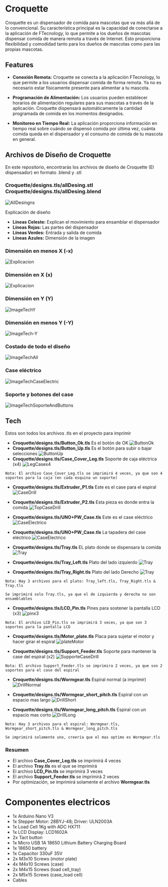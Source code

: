 # Croquette
Croquette es un dispensador de comida para mascotas que va más allá de lo convencional. Su característica principal es la capacidad de conectarse a la aplicación de FTecnology, lo que permite a los dueños de mascotas dispensar comida de manera remota a través de Internet. Esto proporciona flexibilidad y comodidad tanto para los dueños de mascotas como para las propias mascotas.
## Features

- **Conexión Remota:** Croquette se conecta a la aplicación FTecnology, lo que permite a los usuarios dispensar comida de forma remota. Ya no es necesario estar físicamente presente para alimentar a tu mascota.

- **Programación de Alimentación:** Los usuarios pueden establecer horarios de alimentación regulares para sus mascotas a través de la aplicación. Croquette dispensará automáticamente la cantidad programada de comida en los momentos designados.

- **Monitoreo en Tiempo Real:** La aplicación proporciona información en tiempo real sobre cuándo se dispensó comida por última vez, cuánta comida queda en el dispensador y el consumo de comida de tu mascota en general.

## Archivos de Diseño de Croquette
En este repositorio, encontrarás los archivos de diseño de Croquette (El dispensador) en formato .blend y .stl

### **Croquette/designs.tls/allDesing.stl  Croquette/designs.tls/allDesing.blend**
![AllDesingns](../Croquette/images/designs/All.png)


Explicación de diseño 

- **Líneas Celeste:** Explican el movimiento para ensamblar el dispensador
- **Líneas Rojas:** Las partes del dispensador
- **Líneas Verdes:** Entrada y salida de comida
- **Líneas Azules:** Dimensión de la imagen

### **Dimensión en menos X (-x)**
![Explicacion](../Croquette/images/-X.png)

### **Dimensión en X (x)**
![Explicacion](../Croquette/images/X.png)

### **Dimensión en Y (Y)**
![ImageTechY](../Croquette/images/Y.png)

### **Dimensión en menos Y (-Y)**
![ImageTech-Y](../Croquette/images/-Y.png)

### **Costado de todo el diseño**
![ImageTechAll](../Croquette/images/Costado.png)
### **Case eléctrico**
![ImageTechCaseElectric](../Croquette/images/CaseElectrico.png)

### **Soporte y botones del case**
![ImageTechSoporteAndButtons](../Croquette/images/SoportesYBotononesCase.png)


## Tech

Estos son todos los archivos .tls en el proyecto para imprimir

- **Croquette/designs.tls/Button_Ok.tls** Es el botón de OK 
![ButtonOk](../Croquette/images/designs/buttonOk.png)
- **Croquette/designs.tls/Button_Up.tls** Es el botón para subir o bajar selecciones
![ButtonUp](../Croquette/images/designs/buttonUp.png)
- **Croquette/designs.tls/Case_Cover_Leg.tls** Soporte de caja eléctrica (x4)
![LegCasex4](../Croquette/images/designs/Case_Cover_Leg.png)

```
Nota: El archivo Case_Cover_Leg.tls se imprimirá 4 veces, ya que son 4 soportes para la caja (en cada esquina un soporte) 
```
- **Croquette/designs.tls/Extruder_P1.tls** Este es el case para el espiral
![CaseDrill](../Croquette/images/designs/Extruder_P1.png)
- **Croquette/designs.tls/Extruder_P2.tls** Esta pieza es donde entra la comida
![TopCaseDrill](../Croquette/images/designs/Extruder_P2.png)
- **Croquette/designs.tls/UNO+PW_Case.tls** Este es el case eléctrico
![CaseElectrico](../Croquette/images/designs/CaseElectrico.png)
- **Croquette/designs.tls/UNO+PW_Case.tls** La tapadera del case eléctrico
![CaseElectrico](../Croquette/images/designs/TopCaseElectrico.png)

- **Croquette/designs.tls/Tray.tls** EL plato donde se dispensara la comida
![Tray](../Croquette/images/designs/Tray.png)

- **Croquette/designs.tls/Tray_Left.tls** Plato del lado izquierdo
![Tray](../Croquette/images/designs/TrayLeft.png)

- **Croquette/designs.tls/Tray_Right.tls** Plato del lado Derecho
![Tray](../Croquette/images/designs/TrayRight.png)

```
Nota: Hay 3 archivos para el plato: Tray_left.tls, Tray_Right.tls & Tray.tls

Se imprimirá solo Tray.tls, ya que el de izquierda y derecha no son ensamblables
```

- **Croquette/designs.tls/LCD_Pin.tls** Pines para sostener la pantalla LCD (x3)
![pinx3](../Croquette/images/designs/LCDPIN.png)
```
Nota: El archivo LCD_Pin.tls se imprimirá 3 veces, ya que son 3 soportes para la pantalla LCD
```

- **Croquette/designs.tls/Motor_plate.tls** Placa para sujetar el motor y hacer girar el espiral
![plateMotor](../Croquette/images/designs/MotorPlate.png)

- **Croquette/designs.tls/Support_Feeder.tls** Soporte para mantener la case del espiral (x2)
![SupporteCaseDrill](../Croquette/images/designs/Support_Feeder.png)
```
Nota: El archivo Support_Feeder.tls se imprimira 2 veces, ya que son 2 soportes para el case del espiral
```
- **Croquette/designs.tls/Wormgear.tls** Espiral normal (a imprimir)
![DrillNormal](../Croquette/images/designs/EspiralNormal.png)

- **Croquette/designs.tls/Wormgear_short_pitch.tls** Espiral con un espacio mas largo 
![DrillShort](../Croquette/images/designs/SpiralCorto.png)

- **Croquette/designs.tls/Wormgear_long_pitch.tls** Espiral con un espacio mas corto 
![DrillLong](../Croquette/images/designs/SpiralLargo.png)

```
Nota: Hay 3 archivos para el espiral: Wormgear.tls, Wormgear_short_pitch.tls & Wormgear_long_pitch.tls

Se imprimirá solamente uno, creería que el mas optimo es Wormgear.tls
```

### Resumen
- El archivo **Case_Cover_Leg.tls** se imprimirá 4 veces
- El archivo **Tray.tls** es el que se imprimirá 
- El archivo **LCD_Pin.tls** se imprimirá 3 veces
- El archivo **Support_Feeder.tls** se imprimirá 2 veces
- Por optimización, se imprimirá solamente el archivo **Wormgear.tls**


# Componentes electricos
- 1x Arduino Nano V3
- 1x Stepper Motor: 28BYJ-48; Driver: ULN2003A
- 1x Load Cell 1Kg with ADC HX711
- 1x LCD Display: LCD1602A
- 2x Tact button
- 1x Micro USB 1A 18650 Lithium Battery Charging Board
- 1x 18650 battery
- 1x Capacitor 330uF 35V 
- 2x M3x10 Screws (motor plate)
- 4x M4x10 Screws (case)
- 2x M4x15 Screws (load cell_tray)
- 2x M5x15 Screws (case_load cell)
- Cables